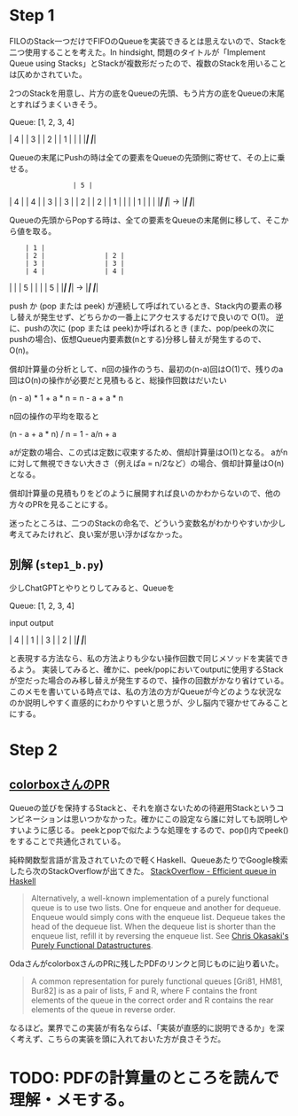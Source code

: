 # Step 1

FILOのStack一つだけでFIFOのQueueを実装できるとは思えないので、Stackを二つ使用することを考えた。In hindsight, 問題のタイトルが「Implement Queue using Stacks」とStackが複数形だったので、複数のStackを用いることは仄めかされていた。

2つのStackを用意し、片方の底をQueueの先頭、もう片方の底をQueueの末尾とすればうまくいきそう。

Queue: [1, 2, 3, 4]

| 4 |
| 3 |
| 2 |
| 1 |  |   |
|___|  |___|

Queueの末尾にPushの時は全ての要素をQueueの先頭側に寄せて、その上に乗せる。

                    | 5 |
| 4 |               | 4 |
| 3 |               | 3 |
| 2 |               | 2 |
| 1 |  |   |        | 1 |   |   |
|___|  |___|   ->   |___|   |___|

Queueの先頭からPopする時は、全ての要素をQueueの末尾側に移して、そこから値を取る。

        | 1 |
        | 2 |               | 2 |
        | 3 |               | 3 |
        | 4 |               | 4 |
|   |   | 5 |       |   |   | 5 |
|___|   |___|   ->  |___|   |___|

push か (pop または peek) が連続して呼ばれているとき、Stack内の要素の移し替えが発生せず、どちらかの一番上にアクセスするだけで良いので O(1)。
逆に、pushの次に (pop または peek)か呼ばれるとき (また、pop/peekの次にpushの場合)、仮想Queue内要素数(nとする)分移し替えが発生するので、O(n)。

償却計算量の分析として、n回の操作のうち、最初の(n-a)回はO(1)で、残りのa回はO(n)の操作が必要だと見積もると、総操作回数はだいたい

(n - a) * 1 + a * n = n - a + a * n

n回の操作の平均を取ると

(n - a + a * n) / n = 1 - a/n + a

aが定数の場合、この式は定数に収束するため、償却計算量はO(1)となる。
aがnに対して無視できない大きさ（例えばa = n/2など）の場合、償却計算量はO(n)となる。

償却計算量の見積もりをどのように展開すれば良いのかわからないので、他の方々のPRを見ることにする。

迷ったところは、二つのStackの命名で、どういう変数名がわかりやすいか少し考えてみたけれど、良い案が思い浮かばなかった。

## 別解 (`step1_b.py`)

少しChatGPTとやりとりしてみると、Queueを

Queue: [1, 2, 3, 4]

input   output

| 4 |   | 1 |
| 3 |   | 2 |
|___|   |___|

と表現する方法なら、私の方法よりも少ない操作回数で同じメソッドを実装できるよう。
実装してみると、確かに、peek/popにおいてoutputに使用するStackが空だった場合のみ移し替えが発生するので、操作の回数がかなり省けている。
このメモを書いている時点では、私の方法の方がQueueが今どのような状況なのか説明しやすく直感的にわかりやすいと思うが、少し脳内で寝かせてみることにする。

# Step 2

## [colorboxさんのPR](https://github.com/colorbox/leetcode/pull/15)

Queueの並びを保持するStackと、それを崩さないための待避用Stackというコンビネーションは思いつかなかった。確かにこの設定なら誰に対しても説明しやすいように感じる。
peekとpopで似たような処理をするので、pop()内でpeek()をすることで共通化されている。

純粋関数型言語が言及されていたので軽くHaskell、QueueあたりでGoogle検索したら次のStackOverflowが出てきた。
[StackOverflow - Efficient queue in Haskell](https://stackoverflow.com/a/1740603/16193058)

> Alternatively, a well-known implementation of a purely functional queue is to use two lists. One for enqueue and another for dequeue.
> Enqueue would simply cons with the enqueue list. Dequeue takes the head of the dequeue list.
> When the dequeue list is shorter than the enqueue list, refill it by reversing the enqueue list.
> See [Chris Okasaki's Purely Functional Datastructures](https://www.cs.cmu.edu/%7Erwh/students/okasaki.pdf).

OdaさんがcolorboxさんのPRに残したPDFのリンクと同じものに辿り着いた。

> A common representation for purely functional queues [Gri81, HM81, Bur82] is as a pair of lists, F and R, where F contains the front elements of the queue in the correct order and R contains the rear elements of the queue in reverse order.

なるほど。業界でこの実装が有名ならば、「実装が直感的に説明できるか」を深く考えず、こちらの実装を頭に入れておいた方が良さそうだ。

# TODO: PDFの計算量のところを読んで理解・メモする。